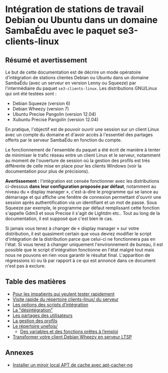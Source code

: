 # Intégration de stations de travail Debian ou Ubuntu dans un domaine SambaÉdu avec le paquet se3-clients-linux

## Résumé et avertissement

Le but de cette documentation est de décrire un mode opératoire
d'intégration de stations clientes Debian ou Ubuntu dans un domaine
SambaÉdu (avec un serveur en version Lenny ou Squeeze) par
l'intermédiaire du paquet `se3-clients-linux`. Les distributions
GNU/Linux qui ont été testées sont :

* Debian Squeeze (version 6)
* Debian Wheezy (version 7)
* Ubuntu Precise Pangolin (version 12.04)
* Xubuntu Precise Pangolin (version 12.04)

En pratique, l'objectif est de pouvoir ouvrir une session
sur un client Linux avec un compte du domaine et d'avoir
accès à l'essentiel des partages offerts par le serveur
SambaÉdu en fonction du compte.

Le fonctionnement de l'ensemble du paquet a été écrit de
manière à tenter de minimiser le trafic réseau entre un
client Linux et le serveur, notamment au moment de
l'ouverture de session où la gestion des profils est très
différente de celle mise en place pour les clients Windows
(voir la documentation pour plus de précisions).

**Avertissement :** l'intégration est censée fonctionner
avec les distributions ci-desssus **dans leur configuration
proposée par défaut**, notamment au niveau du « display
manager », c'est-à-dire le programme qui se lance au
démarrage et qui affiche une fenêtre de connexion permettant
d'ouvrir une session après authentification via un
identifiant et un mot de passe. Sous Squeeze par exemple, le
programme par défaut remplissant cette fonction s'appelle
Gdm3 et sous Precise il s'agit de Lightdm etc..
Tout au long de la documentation, il est supposé que c'est
bien le cas.

Si jamais vous tenez à changer de « display manager » sur
votre distribution, il est quasiment certain que vous devrez
modifier le script d'intégration de la distribution parce
que celui-ci ne fonctionnera pas en l'état. Si vous tenez à
changer uniquement l'environnement de bureau, il est
possible que le script d'intégration fonctionne en l'état
malgré tout mais nous ne pouvons en rien vous garantir le
résultat final. L'apparition de régressions ici ou là par
rapport à ce qui est annoncé dans ce document n'est pas à
exclure.

## Table des matières

* [Pour les impatients qui veulent tester rapidement](impatients.md)
* [Visite rapide du répertoire clients-linux/ du serveur](visite_rapide.md)
* [Les options des scripts d’intégration](options_scripts.md)
* [La "désintégration"](desintegration.md)
* [Les partages des utilisateurs](partages_utilisateurs.md)
* [La gestion des profils](gestion_profils.md)
* [Le répertoire unefois/](repertoire_unfois.md)
    * [Des variables et des fonctions prêtes à l’emploi](variables_fontions.md)
* [Transformer votre client Debian Wheezy en serveur LTSP](ltsp.md)

## Annexes

* [Installer un miroir local APT de cache avec apt-cacher-ng](apt-cacher-ng.md)



